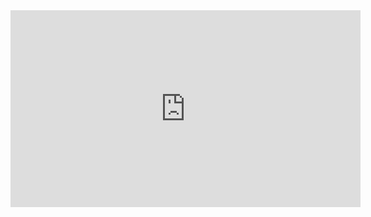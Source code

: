 <iframe width="560" height="315" src="https://www.youtube.com/embed/i1s0hNhGeaQ" title="YouTube video player" frameborder="0" allow="accelerometer; autoplay; clipboard-write; encrypted-media; gyroscope; picture-in-picture" allowfullscreen></iframe>